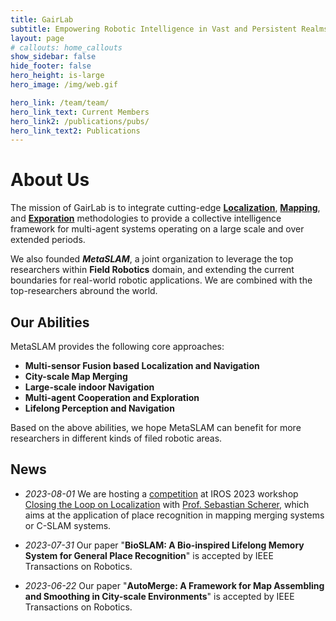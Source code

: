 ```yaml
---
title: GairLab
subtitle: Empowering Robotic Intelligence in Vast and Persistent Realms
layout: page
# callouts: home_callouts
show_sidebar: false
hide_footer: false
hero_height: is-large
hero_image: /img/web.gif

hero_link: /team/team/
hero_link_text: Current Members
hero_link2: /publications/pubs/
hero_link_text2: Publications
---
```


# About Us
The mission of GairLab is to integrate cutting-edge [**Localization**](/research/localization), [**Mapping**](/research/mapping), and [**Exporation**](/research/exploration) methodologies to provide a collective intelligence framework for multi-agent systems operating on a large scale and over extended periods.

We also founded ***MetaSLAM***, a joint organization to leverage the top researchers within **Field Robotics** domain, and extending the current boundaries for real-world robotic applications. We are combined with the top-researchers abround the world.

## Our Abilities

MetaSLAM provides the following core approaches:

* **Multi-sensor Fusion based Localization and Navigation**
* **City-scale Map Merging**
* **Large-scale indoor Navigation**
* **Multi-agent Cooperation and Exploration**
* **Lifelong Perception and Navigation**

Based on the above abilities, we hope MetaSLAM can benefit for more researchers in different kinds of filed robotic areas.

## News

* *2023-08-01* We are hosting a [competition](https://metaslam.github.io/competitions/icra2023/) at IROS 2023 workshop [Closing the Loop on Localization](https://oravus.github.io/vpr-workshop/) with [Prof. Sebastian Scherer](https://theairlab.org/), which aims at the application of place recognition in mapping merging systems or C-SLAM systems.

* *2023-07-31* Our paper "**BioSLAM: A Bio-inspired Lifelong Memory System for General Place
Recognition**" is accepted by IEEE Transactions on Robotics.

* *2023-06-22* Our paper "**AutoMerge: A Framework for Map Assembling and Smoothing in City-scale
Environments**" is accepted by IEEE Transactions on Robotics.

<!-- # Highlights
{% assign posts = site.posts | where:"categories","highlights" %}
<div class="columns is-multiline">
    {% for post in posts %}
    <div class="column is-4-desktop is-6-tablet">
        {% include post-card.html %}
    </div>
    {% endfor %}
</div> -->
